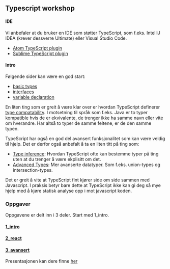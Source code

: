 ## Typescript workshop

#### IDE
Vi anbefaler at du bruker en IDE som støtter TypeScript, som f.eks. IntelliJ IDEA (krever dessverre Ultimate) eller Visual Studio Code.
- [Atom TypeScript plugin](https://atom.io/packages/atom-typescript)
- [Sublime TypeScript plugin](https://packagecontrol.io/packages/TypeScript)

#### Intro

Følgende sider kan være en god start:

* [basic types](https://www.typescriptlang.org/docs/handbook/basic-types.html)
* [interfaces](https://www.typescriptlang.org/docs/handbook/interfaces.html)
* [variable declaration](https://www.typescriptlang.org/docs/handbook/variable-declarations.html)

En liten ting som er greit å være klar over er hvordan TypeScript definerer
[type compatability](https://www.typescriptlang.org/docs/handbook/type-compatibility.html).
I motsetning til språk som f.eks. Java er to typer kompatible hvis de er ekvivalente, de trenger ikke ha samme navn eller vite om hverandre. Har altså to typer de samme feltene, er de den samme typen.


TypeScript har også en god del avansert funksjonalitet som kan være veldig til hjelp. Det er derfor
også anbefalt å ta en liten titt på ting som:
* [Type inference](https://www.typescriptlang.org/docs/handbook/type-inference.html):
Hvordan TypeScript ofte kan bestemme typer på ting uten at du trenger å være ekplisitt om det.
* [Advanced Types](https://www.typescriptlang.org/docs/handbook/advanced-types.html):
Mer avanserte datatyper. Som f.eks. union-types og intersection-types.

Det er greit å vite at TypeScript fint kjører side om side sammen med Javascript. I praksis betyr bare dette at TypeScript
ikke kan gi deg så mye hjelp med å kjøre statisk analyse opp i mot javascript koden.

### Oppgaver
Oppgavene er delt inn i 3 deler. Start med 1_intro.

#### [1_intro](https://github.com/bekk/typet-javascript-workshop/tree/master/1_intro)

#### [2_react](https://github.com/bekk/typet-javascript-workshop/tree/master/2_react)

#### [3_avansert](https://github.com/bekk/typet-javascript-workshop/tree/master/3_avansert)


Presentasjonen kan dere finne [her](https://docs.google.com/presentation/d/1YlV5aLJdzhCkEGqd1fFy50mfy4rNoE9ZYRHrrUSEVSA/edit#slide=id.g43bf4aba58_0_213)
